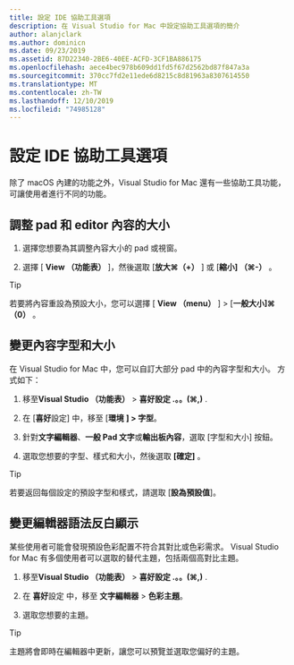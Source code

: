 ```yaml
---
title: 設定 IDE 協助工具選項
description: 在 Visual Studio for Mac 中設定協助工具選項的簡介
author: alanjclark
ms.author: dominicn
ms.date: 09/23/2019
ms.assetid: 87D22340-2BE6-40EE-ACFD-3CF1BA886175
ms.openlocfilehash: aece4bec978b609dd1fd5f67d2562bd87f847a3a
ms.sourcegitcommit: 370cc7fd2e11ede6d8215c8d81963a8307614550
ms.translationtype: MT
ms.contentlocale: zh-TW
ms.lasthandoff: 12/10/2019
ms.locfileid: "74985128"
---
```

# <a name="set-ide-accessibility-options"></a>設定 IDE 協助工具選項

除了 macOS 內建的功能之外，Visual Studio for Mac 還有一些協助工具功能，可讓使用者進行不同的功能。

## <a name="resize-pad-and-editor-content"></a>調整 pad 和 editor 內容的大小

1. 選擇您想要為其調整內容大小的 pad 或視窗。

1. 選擇 [ **View （功能表）** ]，然後選取 [**放大&#8984;（+）** ] 或 [**縮小] （&#8984;-）** 。

> [!TIP]
> 若要將內容重設為預設大小，您可以選擇 [ **View （menu）** ] > [**一般大小]&#8984;（0）** 。

## <a name="change-the-content-font-and-size"></a>變更內容字型和大小

在 Visual Studio for Mac 中，您可以自訂大部分 pad 中的內容字型和大小。 方式如下：

1. 移至**Visual Studio （功能表）**  > **喜好設定 .。。(&#8984;,)** .

1. 在 [**喜好**設定] 中，移至 [**環境** **] > 字型**。

1. 針對**文字編輯器**、**一般 Pad 文字**或**輸出板內容**，選取 [字型和大小] 按鈕。

1. 選取您想要的字型、樣式和大小，然後選取 **[確定]** 。

> [!TIP]
> 若要返回每個設定的預設字型和樣式，請選取 [**設為預設值**]。

## <a name="change-the-editor-syntax-highlighting"></a>變更編輯器語法反白顯示

某些使用者可能會發現預設色彩配置不符合其對比或色彩需求。 Visual Studio for Mac 有多個使用者可以選取的替代主題，包括兩個高對比主題。

1. 移至**Visual Studio （功能表）**  > **喜好設定 .。。(&#8984;,)** .

1. 在 **喜好**設定 中，移至 **文字編輯器** > **色彩主題**。

1. 選取您想要的主題。

> [!TIP]
> 主題將會即時在編輯器中更新，讓您可以預覽並選取您偏好的主題。
